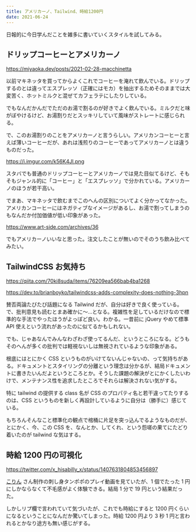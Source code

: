 ```yaml
---
title: アメリカーノ、Tailwind、時給1200円
date: 2021-06-24
---
```


日報的に今日学んだことを雑多に書いていくスタイルを試してみる。

## ドリップコーヒーとアメリカーノ

https://miyaoka.dev/posts/2021-02-28-macchinetta

以前マキネッタを買ってからよくこれでコーヒーを淹れて飲んでいる。ドリップするのとは違ってエスプレッソ（正確にはモカ）を抽出するためそのままでは大変苦く、ホットミルクと混ぜてカフェラテにしたりしている。

でもなんだかんだでただのお湯で割るのが好きでよく飲んでいる。ミルクだと味がぼやけるけど、お湯割りだとスッキリしていて風味がストレートに感じられる。

で、このお湯割りのことをアメリカーノと言うらしい。アメリカンコーヒーと言えば薄いコーヒーだが、あれは浅煎りのコーヒーであってアメリカーノとは違うものだった。

https://i.imgur.com/k56K4Jl.png

スタバでも普通のドリップコーヒーとアメリカーノでは見た目似てるけど、そもそもジャンル的に「コーヒー」と「エスプレッソ」で分かれている。アメリカーノのほうが若干高い。

でまあ、マキネッタで飲むまでこのへんの区別についてよく分かってなかった。アメリカンコーヒーにはネガティブなイメージがあるし、お湯で割ってしまうのもなんだか付加価値が低い印象があった。

https://www.art-side.com/archives/36

でもアメリカーノいいなと思った。注文したことが無いのでそのうち飲み比べてみたい。

## TailwindCSS お気持ち

https://qiita.com/70ki8suda/items/76209ea566bab4ba1268

https://dev.to/brianboyko/tailwindcss-adds-complexity-does-nothing-3hpn

賛否両論たびたび話題になる Tailwind だが、自分は好きで良く使っている。で、批判意見も読むとまあ確かに～…となる。複雑性を足しているだけなので標準的な手法でやったほうがよっぽど良い。わかる。一昔前に jQuery やめて標準 API 使えという流れがあったのに似てるかもしれない。

でも、じゃあなんでみんなわざわざ使ってるんだ、というところになる。どうもそのへんが多くの批判では軽視ないしは無視されているような印象がある。

根底にはとにかく CSS というものがいけてないんじゃないの、って気持ちがある。ドキュメントとスタイリングの分離という理念は分かるが、結局ドキュメントに書きたいんだよというところとか。そうした課題の解決がとにかくしたいわけで、メンテナンス性を追求したところでそれらは解決されない気がする。

特に tailwind の提供する class 名が CSS のプロパティ名と若干違ってたりするのは、CSS というものを新しく再設計しているように自分は（勝手に）感じている。

もちろんそんなこと標準化の観点で棺桶に片足を突っ込んでるようなものだが、とにかく、今、この CSS を、なんとか、してくれ、という怨嗟の果てにたどり着いたのが tailwind な気はする。

## 時給 1200 円の可視化

https://twitter.com/x_hisabilly_x/status/1407631804853456897

[こりん](https://twitter.com/korinVR) さん制作の刺し身タンポポのプレイ動画を見ていたが、1 個でたった 1 円にしかならなくて不毛感がよく体験できる。結局 1 分で 19 円という結果だった。

しかしリプ欄で言われていて気づいたが、これでも時給にすると 1200 円くらいになるということになんだか驚いてしまった。時給 1200 円より 3 秒 1 円と言われるとかなり途方も無い感じがする。
